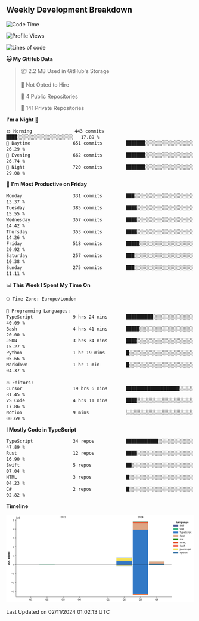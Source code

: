 


## Weekly Development Breakdown
<!--START_SECTION:waka-->
![Code Time](http://img.shields.io/badge/Code%20Time-1%2C463%20hrs%2021%20mins-blue)

![Profile Views](http://img.shields.io/badge/Profile%20Views-0-blue)

![Lines of code](https://img.shields.io/badge/From%20Hello%20World%20I%27ve%20Written-6.0%20million%20lines%20of%20code-blue)

**🐱 My GitHub Data** 

> 📦 2.2 MB Used in GitHub's Storage 
 > 
> 🚫 Not Opted to Hire
 > 
> 📜 4 Public Repositories 
 > 
> 🔑 141 Private Repositories 
 > 
**I'm a Night 🦉** 

```text
🌞 Morning                443 commits         ████░░░░░░░░░░░░░░░░░░░░░   17.89 % 
🌆 Daytime                651 commits         ███████░░░░░░░░░░░░░░░░░░   26.29 % 
🌃 Evening                662 commits         ███████░░░░░░░░░░░░░░░░░░   26.74 % 
🌙 Night                  720 commits         ███████░░░░░░░░░░░░░░░░░░   29.08 % 
```
📅 **I'm Most Productive on Friday** 

```text
Monday                   331 commits         ███░░░░░░░░░░░░░░░░░░░░░░   13.37 % 
Tuesday                  385 commits         ████░░░░░░░░░░░░░░░░░░░░░   15.55 % 
Wednesday                357 commits         ████░░░░░░░░░░░░░░░░░░░░░   14.42 % 
Thursday                 353 commits         ████░░░░░░░░░░░░░░░░░░░░░   14.26 % 
Friday                   518 commits         █████░░░░░░░░░░░░░░░░░░░░   20.92 % 
Saturday                 257 commits         ███░░░░░░░░░░░░░░░░░░░░░░   10.38 % 
Sunday                   275 commits         ███░░░░░░░░░░░░░░░░░░░░░░   11.11 % 
```


📊 **This Week I Spent My Time On** 

```text
🕑︎ Time Zone: Europe/London

💬 Programming Languages: 
TypeScript               9 hrs 24 mins       ██████████░░░░░░░░░░░░░░░   40.09 % 
Bash                     4 hrs 41 mins       █████░░░░░░░░░░░░░░░░░░░░   20.00 % 
JSON                     3 hrs 34 mins       ████░░░░░░░░░░░░░░░░░░░░░   15.27 % 
Python                   1 hr 19 mins        █░░░░░░░░░░░░░░░░░░░░░░░░   05.66 % 
Markdown                 1 hr 1 min          █░░░░░░░░░░░░░░░░░░░░░░░░   04.37 % 

🔥 Editors: 
Cursor                   19 hrs 6 mins       ████████████████████░░░░░   81.45 % 
VS Code                  4 hrs 11 mins       ████░░░░░░░░░░░░░░░░░░░░░   17.86 % 
Notion                   9 mins              ░░░░░░░░░░░░░░░░░░░░░░░░░   00.69 % 
```

**I Mostly Code in TypeScript** 

```text
TypeScript               34 repos            ████████████░░░░░░░░░░░░░   47.89 % 
Rust                     12 repos            ████░░░░░░░░░░░░░░░░░░░░░   16.90 % 
Swift                    5 repos             ██░░░░░░░░░░░░░░░░░░░░░░░   07.04 % 
HTML                     3 repos             █░░░░░░░░░░░░░░░░░░░░░░░░   04.23 % 
C#                       2 repos             █░░░░░░░░░░░░░░░░░░░░░░░░   02.82 % 
```



**Timeline**

![Lines of Code chart](https://raw.githubusercontent.com/mars-arch/mars-arch/main/assets/bar_graph.png)


 Last Updated on 02/11/2024 01:02:13 UTC
<!--END_SECTION:waka-->

